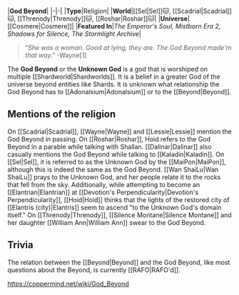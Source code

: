 |**God Beyond**|
|-|-|
|**Type**|Religion|
|**World**|[[Sel\|Sel]]🐱︎, [[Scadrial\|Scadrial]]🐱︎, [[Threnody\|Threnody]]🐱︎, [[Roshar\|Roshar]]🐱︎|
|**Universe**|[[Cosmere\|Cosmere]]|
|**Featured In**|*The Emperor's Soul, Mistborn Era 2, Shadows for Silence, The Stormlight Archive*|

>“*She was a woman. Good at lying, they are. The God Beyond made'm that way.*”
\-Wayne[1]


The **God Beyond** or the **Unknown God** is a god that is worshiped on multiple [[Shardworld\|Shardworlds]]. It is a belief in a greater God of the universe beyond entities like Shards. It is unknown what relationship the God Beyond has to [[Adonalsium\|Adonalsium]] or to the [[Beyond\|Beyond]].

## Mentions of the religion
On [[Scadrial\|Scadrial]], [[Wayne\|Wayne]] and [[Lessie\|Lessie]] mention the God Beyond in passing.
On [[Roshar\|Roshar]], Hoid refers to the God Beyond in a parable while talking with Shallan. [[Dalinar\|Dalinar]] also casually mentions the God Beyond while talking to [[Kaladin\|Kaladin]].
On [[Sel\|Sel]], it is referred to as the Unknown God by the [[MaiPon\|MaiPon]], although this is indeed the same as the God Beyond. [[Wan ShaiLu\|Wan ShaiLu]] prays to the Unknown God, and her people relate it to the rocks that fell from the sky. Additionally, while attempting to become an [[Elantrian\|Elantrian]] at [[Devotion's Perpendicularity\|Devotion's Perpendicularity]], [[Hoid\|Hoid]] thinks that the lights of the restored city of [[Elantris (city)\|Elantris]] seem to ascend "to the Unknown God's domain itself."
On [[Threnody\|Threnody]], [[Silence Montane\|Silence Montane]] and her daughter [[William Ann\|William Ann]] swear to the God Beyond.
## Trivia
The relation between the [[Beyond\|Beyond]] and the God Beyond, like most questions about the Beyond, is currently [[RAFO\|RAFO'd]].


https://coppermind.net/wiki/God_Beyond